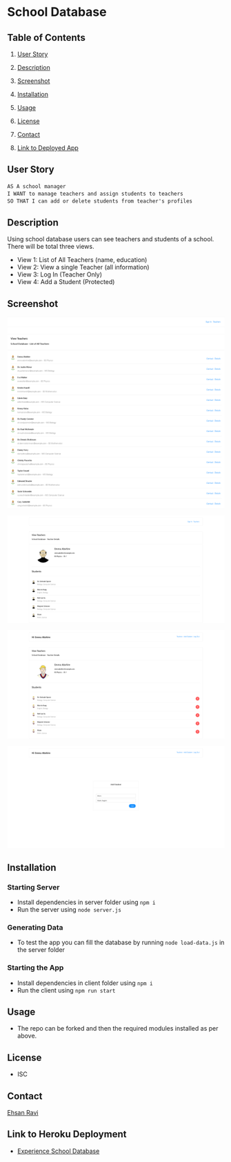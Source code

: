 # School Database



## Table of Contents

1. [User Story](#userStory)

1. [Description](#description)

1. [Screenshot](#screenshot)

1. [Installation](#installation)

1. [Usage](#usage)

1. [License](#license)

1. [Contact](#contact)

1. [Link to Deployed App](#sample)

## <a id="userStory"></a>User Story

```md
AS A school manager
I WANT to manage teachers and assign students to teachers
SO THAT I can add or delete students from teacher's profiles
```

## <a id="description"></a>Description

Using school database users can see teachers and students of a school. There will be total three views.

- View 1: List of All Teachers (name, education)
- View 2: View a single Teacher (all information)
- View 3: Log In (Teacher Only)
- View 4: Add a Student (Protected)

## <a id="screenshot"></a>Screenshot

![Screenshot of Main Page](/client/src/images/mainPage.png)

![Screenshot of App](/client/src/images/teacherPage.png)

![Screenshot of App](/client/src/images/studentPage.png)

![Screenshot of App](/client/src/images/addStudent.png)


## <a id="installation"></a>Installation

### Starting Server

- Install dependencies in server folder using `npm i`
- Run the server using `node server.js`

### Generating Data

- To test the app you can fill the database by running `node load-data.js` in the server folder

### Starting the App
- Install dependencies in client folder using `npm i`
- Run the client using `npm run start`


## <a id="usage"></a>Usage

- The repo can be forked and then the required modules installed as per above. 

## <a id="license"></a>License

- ISC

## <a id="contact"></a>Contact


  [Ehsan Ravi](https://github.com/ekhosr)


## <a id="sample"></a>Link to Heroku Deployment

- [Experience School Database](https://ehsan-school-database.herokuapp.com/)
